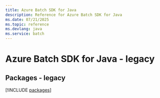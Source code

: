 ```yaml
---
title: Azure Batch SDK for Java
description: Reference for Azure Batch SDK for Java
ms.date: 07/21/2025
ms.topic: reference
ms.devlang: java
ms.service: batch
---
```

# Azure Batch SDK for Java - legacy
## Packages - legacy
[!INCLUDE [packages](batch-index.md)]